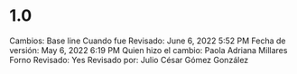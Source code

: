 # 1.0

Cambios: Base line
Cuando fue Revisado: June 6, 2022 5:52 PM
Fecha de  versión: May 6, 2022 6:19 PM
Quien hizo el cambio: Paola Adriana Millares Forno
Revisado: Yes
Revisado por: Julio César Gómez González